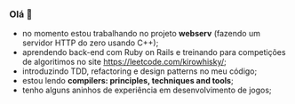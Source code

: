 ### Olá 👋

- no momento estou trabalhando no projeto **webserv** (fazendo um servidor HTTP do zero usando C++);
- aprendendo back-end com Ruby on Rails e treinando para competições de algoritimos no site https://leetcode.com/kirowhisky/;
- introduzindo TDD, refactoring e design patterns no meu código;
- estou lendo **compilers: principles, techniques and tools**;
- tenho alguns aninhos de experiência em desenvolvimento de jogos;
